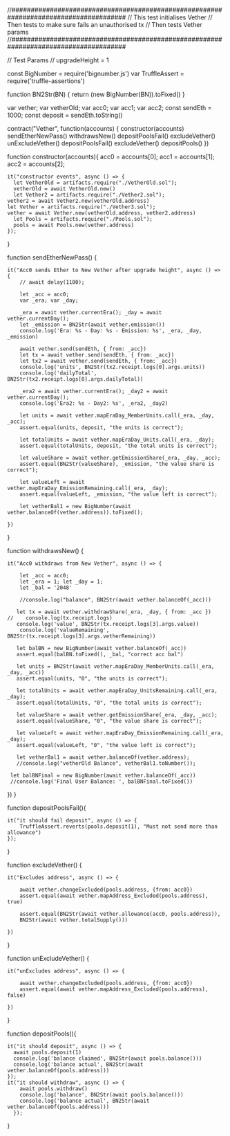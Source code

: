 //######################################################################################
// This test initialises Vether
// Then tests to make sure fails an unauthorised tx
// Then tests Vether params
//######################################################################################

// Test Params
// upgradeHeight = 1

const BigNumber = require('bignumber.js')
var TruffleAssert = require('truffle-assertions')

function BN2Str(BN) { return (new BigNumber(BN)).toFixed() }

var vether; var vetherOld; 
var acc0; var acc1; var acc2;
const sendEth = 1000;
const deposit = sendEth.toString()

contract("Vether", function(accounts) {
    constructor(accounts)
    sendEtherNewPass()
	withdrawsNew()
	depositPoolsFail()
	excludeVether()
	unExcludeVether()
	depositPoolsFail()
	excludeVether()
    depositPools()
  })

  function constructor(accounts){
    acc0 = accounts[0]; acc1 = accounts[1]; acc2 = accounts[2];
  
    it("constructor events", async () => {
      let VetherOld = artifacts.require("./VetherOld.sol");
      vetherOld = await VetherOld.new()
      let Vether2 = artifacts.require("./Vether2.sol");
    vether2 = await Vether2.new(vetherOld.address)
    let Vether = artifacts.require("./Vether3.sol");
    vether = await Vether.new(vetherOld.address, vether2.address)
      let Pools = artifacts.require("./Pools.sol");
      pools = await Pools.new(vether.address)
    });
  }

  function sendEtherNewPass() {

    it("Acc0 sends Ether to New Vether after upgrade height", async () => {
      	// await delay(1100);
      
		let _acc = acc0;
		var _era; var _day;

		_era = await vether.currentEra(); _day = await vether.currentDay();
		let _emission = BN2Str(await vether.emission())
		console.log('Era: %s - Day: %s - Emission: %s', _era, _day, _emission)

		await vether.send(sendEth, { from: _acc})
		let tx = await vether.send(sendEth, { from: _acc})
		let tx2 = await vether.send(sendEth, { from: _acc})
		console.log('units', BN2Str(tx2.receipt.logs[0].args.units))
		console.log('dailyTotal', BN2Str(tx2.receipt.logs[0].args.dailyTotal))

		_era2 = await vether.currentEra(); _day2 = await vether.currentDay();
		console.log('Era2: %s - Day2: %s', _era2, _day2)

		let units = await vether.mapEraDay_MemberUnits.call(_era, _day, _acc);
		assert.equal(units, deposit, "the units is correct");

		let totalUnits = await vether.mapEraDay_Units.call(_era, _day);
		assert.equal(totalUnits, deposit, "the total units is correct");

		let valueShare = await vether.getEmissionShare(_era, _day, _acc);
		assert.equal(BN2Str(valueShare), _emission, "the value share is correct");

		let valueLeft = await vether.mapEraDay_EmissionRemaining.call(_era, _day);
		assert.equal(valueLeft, _emission, "the value left is correct");

		let vetherBal1 = new BigNumber(await vether.balanceOf(vether.address)).toFixed();

    })
}

function withdrawsNew() {

	it("Acc0 withdraws from New Vether", async () => {

		let _acc = acc0;
		let _era = 1; let _day = 1;
		let _bal = '2048'

		//console.log("balance", BN2Str(await vether.balanceOf(_acc)))

	   let tx = await vether.withdrawShare(_era, _day, { from: _acc })
	//    console.log(tx.receipt.logs)
	   console.log('value', BN2Str(tx.receipt.logs[3].args.value))
		console.log('valueRemaining', BN2Str(tx.receipt.logs[3].args.vetherRemaining))

	   let balBN = new BigNumber(await vether.balanceOf(_acc))
	   assert.equal(balBN.toFixed(), _bal, "correct acc bal")

	   let units = BN2Str(await vether.mapEraDay_MemberUnits.call(_era, _day, _acc))
	   assert.equal(units, "0", "the units is correct");

	   let totalUnits = await vether.mapEraDay_UnitsRemaining.call(_era, _day);
	   assert.equal(totalUnits, "0", "the total units is correct");

	   let valueShare = await vether.getEmissionShare(_era, _day, _acc);
	   assert.equal(valueShare, "0", "the value share is correct");

	   let valueLeft = await vether.mapEraDay_EmissionRemaining.call(_era, _day);
	   assert.equal(valueLeft, "0", "the value left is correct");

	   let vetherBal1 = await vether.balanceOf(vether.address);
	   //console.log("vetherOld Balance", vetherBal1.toNumber());
   
	 let balBNFinal = new BigNumber(await vether.balanceOf(_acc))
	 //console.log('Final User Balance: ', balBNFinal.toFixed())
})
}

function depositPoolsFail(){
  
    it("it should fail deposit", async () => {
		TruffleAssert.reverts(pools.deposit(1), "Must not send more than allowance")
    });
  }

function excludeVether() {

	it("Excludes address", async () => {

		await vether.changeExcluded(pools.address, {from: acc0})
		assert.equal(await vether.mapAddress_Excluded(pools.address), true)

		assert.equal(BN2Str(await vether.allowance(acc0, pools.address)), 
		BN2Str(await vether.totalSupply()))

	})
}

function unExcludeVether() {

	it("unExcludes address", async () => {

		await vether.changeExcluded(pools.address, {from: acc0})
		assert.equal(await vether.mapAddress_Excluded(pools.address), false)

	})
}

  function depositPools(){
  
    it("it should deposit", async () => {
      await pools.deposit(1)
      console.log('balance claimed', BN2Str(await pools.balance()))
      console.log('balance actual', BN2Str(await vether.balanceOf(pools.address)))
    });
    it("it should withdraw", async () => {
        await pools.withdraw()
        console.log('balance', BN2Str(await pools.balance()))
        console.log('balance actual', BN2Str(await vether.balanceOf(pools.address)))
      });
  }